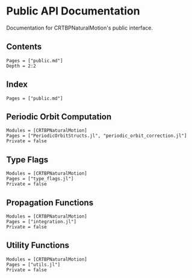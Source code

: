 # Public API Documentation

Documentation for CRTBPNaturalMotion's public interface.

## Contents
```@contents
Pages = ["public.md"]
Depth = 2:2
```

## Index 
```@index
Pages = ["public.md"]
```

## Periodic Orbit Computation
```@autodocs
Modules = [CRTBPNaturalMotion]
Pages = ["PeriodicOrbitStructs.jl", "periodic_orbit_correction.jl"]
Private = false
```

## Type Flags
```@autodocs
Modules = [CRTBPNaturalMotion]
Pages = ["type_flags.jl"]
Private = false
```

## Propagation Functions
```@autodocs
Modules = [CRTBPNaturalMotion]
Pages = ["integration.jl"]
Private = false
```

## Utility Functions
```@autodocs
Modules = [CRTBPNaturalMotion]
Pages = ["utils.jl"]
Private = false
```


